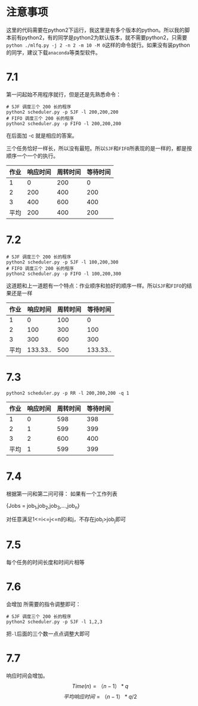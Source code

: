 # 注意事项

这里的代码需要在python2下运行，我这里是有多个版本的python。所以我的脚本前有python2，有的同学是python2为默认版本，就不需要python2，只需要`python ./mlfq.py -j 2 -n 2 -m 10 -M 0`这样的命令就行。如果没有装python的同学，建议下载`anaconda`等类型软件。

# 7.1
第一问起始不用程序就行，但是还是先熟悉命令：
~~~ shell
# SJF 调度三个 200 长的程序
python2 scheduler.py -p SJF -l 200,200,200
# FIFO 调度三个 200 长的程序
python2 scheduler.py -p FIFO -l 200,200,200
~~~
在后面加 -c 就是相应的答案。

三个任务恰好一样长，所以没有最短。所以`SJF`和`FIFO`所表现的是一样的，都是按顺序一个一个的执行。

| 作业 | 响应时间 | 周转时间 | 等待时间 |
| -- | -- | -- | -- |
| 1 | 0 | 200 | 0 |
| 2 | 200 | 400 | 200 |
| 3 | 400 | 600 | 400 |
| 平均 | 200 | 400 | 200 |

# 7.2

~~~ shell
# SJF 调度三个 200 长的程序
python2 scheduler.py -p SJF -l 100,200,300
# FIFO 调度三个 200 长的程序
python2 scheduler.py -p FIFO -l 100,200,300
~~~

这道题和上一道题有一个特点：作业顺序和拍好的顺序一样。所以`SJF`和`FIFO`的结果还是一样

| 作业 | 响应时间 | 周转时间 | 等待时间 |
| -- | -- | -- | -- |
| 1 | 0 | 100 | 0 |
| 2 | 100 | 300 | 100 |
| 3 | 300 | 600 | 300 |
| 平均 | 133.33.. | 500 | 133.33.. |

# 7.3
~~~shell
python2 scheduler.py -p RR -l 200,200,200 -q 1
~~~

| 作业 | 响应时间 | 周转时间 | 等待时间 |
| -- | -- | -- | -- |
| 1 | 0 | 598 | 398 |
| 2 | 1 | 599 | 399 |
| 3 | 2 | 600 | 400 |
| 平均 | 1 | 599 | 399 |

# 7.4

根据第一问和第二问可得：
如果有一个工作列表

{Jobs = job<sub>1</sub>,job<sub>2</sub>,job<sub>3</sub>,...,job<sub>n</sub>}

对任意满足1<=i<=j<=n的i和j，不存在job<sub>i</sub>>job<sub>j</sub>即可

# 7.5

每个任务的时间长度和时间片相等

# 7.6

会增加
所需要的指令调整即可：
~~~ shell
# SJF 调度三个 200 长的程序
python2 scheduler.py -p SJF -l 1,2,3
~~~
把`-l`后面的三个数一点点调整大即可

# 7.7

响应时间会增加。
$$
Time(n)=（n-1）* q
$$
$$
平均响应时间=（n-1）* q / 2
$$